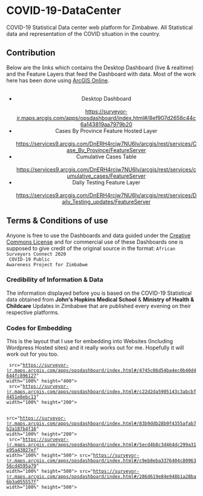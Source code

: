 # COVID-19-DataCenter
COVID-19 Statistical Data center web platform for Zimbabwe. All Statistical data and representation of the COVID situation in the country. 

## Contribution
Below are the links which contains the Desktop Dashboard (live & realtime) and the Feature Layers that feed the Dashboard with data. Most of the work here has been done using <a href="https://arcgis.com/">ArcGIS Online</a>. 
<br><br>
<ul class="list-group list-group-horizontal" style="text-align:center;">
											<!--tips: use .list-group-horizontal-{sm|md|lg|xl} responsive variant to make a list group horizontal starting at that breakpoint’s min-width-->
											<li class="list-group-item ">Desktop Dashboard<br><br>
											<a href="https://surveyor-jr.maps.arcgis.com/apps/opsdashboard/index.html#/8ef907d2658c44c6a143819aa7979b20">https://surveyor-jr.maps.arcgis.com/apps/opsdashboard/index.html#/8ef907d2658c44c6a143819aa7979b20</a>
										</li>
											<li class="list-group-item">Cases By Province Feature Hosted Layer<br><br>
											<a href="https://services9.arcgis.com/DnERH4rcjw7NU6lv/arcgis/rest/services/Case_By_Province/FeatureServer">https://services9.arcgis.com/DnERH4rcjw7NU6lv/arcgis/rest/services/Case_By_Province/FeatureServer</a>
										</li>
											<li class="list-group-item">Cumulative Cases Table<br><br>
											<a href="https://services9.arcgis.com/DnERH4rcjw7NU6lv/arcgis/rest/services/cumulative_cases/FeatureServer">https://services9.arcgis.com/DnERH4rcjw7NU6lv/arcgis/rest/services/cumulative_cases/FeatureServer</a>
										</li>
											<li class="list-group-item">Daily Testing Feature Layer<br><br>
											<a href="https://services9.arcgis.com/DnERH4rcjw7NU6lv/arcgis/rest/services/Daily_Testing_updates/FeatureServer">https://services9.arcgis.com/DnERH4rcjw7NU6lv/arcgis/rest/services/Daily_Testing_updates/FeatureServer</a>
										</li>
</ul> 

## Terms & Conditions of use
Anyone is free to use the Dashboards and data guided under the <a href="LICENSE">Creative Commons License</a> and for commercial use of these Dashboards one is supposed to give credit of the original source in the format:
<code>African Surveyors Connect 2020<br> COVID-19 Public Awareness Project for Zimbabwe</code>

### Credibility of Information & Data
The information displayed before you is based on the COVID-19 Statistical data obtained from <strong>John's Hopkins Medical School</strong> & <strong>Ministry of Health & Childcare</strong> Updates in Zimbabwe that are published every evening on their respective platforms. 


### Codes for Embedding
This is the layout that I use for embedding into Websites (Including Wordpress Hosted sites) and it really works out for me. Hopefully it will work out for you too.

<code> src="https://surveyor-jr.maps.arcgis.com/apps/opsdashboard/index.html#/4745c06d54ba4ec0b40d4644fc896127" width="100%" height="400"><br>
		src="https://surveyor-jr.maps.arcgis.com/apps/opsdashboard/index.html#/c22d2da5905143c3abcbf4451e8ebc13" width="100%" height="200"><br>		
	   src="https://surveyor-jr.maps.arcgis.com/apps/opsdashboard/index.html#/83b9ddb28b9f4355afab7b2a187b4f16" width="100%" height="200"><br>
		 src="https://surveyor-jr.maps.arcgis.com/apps/opsdashboard/index.html#/5ecd4b8c3d464dc299a31e95a43027ef" width="100%" height="500">
	src="https://surveyor-jr.maps.arcgis.com/apps/opsdashboard/index.html#/c9eb8eba3376404c8096356cd4595a79" width="100%" height="500">
		 src="https://surveyor-jr.maps.arcgis.com/apps/opsdashboard/index.html#/286d619e84e948b1a28ba6b3a055557f" width="100%" height="500">
</code>

